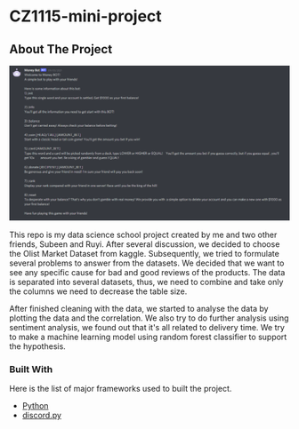 # CZ1115-mini-project
<!-- ABOUT THE PROJECT -->
## About The Project

![project screenshot](https://github.com/JuanSamuel1/Money-Bot/blob/master/money-bot.PNG)

This repo is my data science school project created by me and two other friends, Subeen and Ruyi. After several discussion, we decided to choose the Olist Market Dataset from kaggle. Subsequently, we tried to formulate several problems to answer from the datasets. We decided that we want to see any specific cause for bad and good reviews of the products. The data is separated into several datasets, thus, we need to combine and take only the columns we need to decrease the table size. 

After finished cleaning with the data, we started to analyse the data by plotting the data and the correlation. We also try to do further analysis using sentiment analysis, we found out that it's all related to delivery time. We try to make a machine learning model using random forest classifier to support the hypothesis.



### Built With

Here is the list of major frameworks used to built the project.
* [Python](https://www.python.org/)
* [discord.py](https://discordpy.readthedocs.io/en/stable/api.html)
